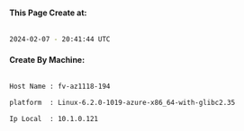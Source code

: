 
   
#### This Page Create at:

```bash

2024-02-07 - 20:41:44 UTC

```

#### Create By Machine:

```bash

Host Name : fv-az1118-194

platform  : Linux-6.2.0-1019-azure-x86_64-with-glibc2.35

Ip Local  : 10.1.0.121

```

